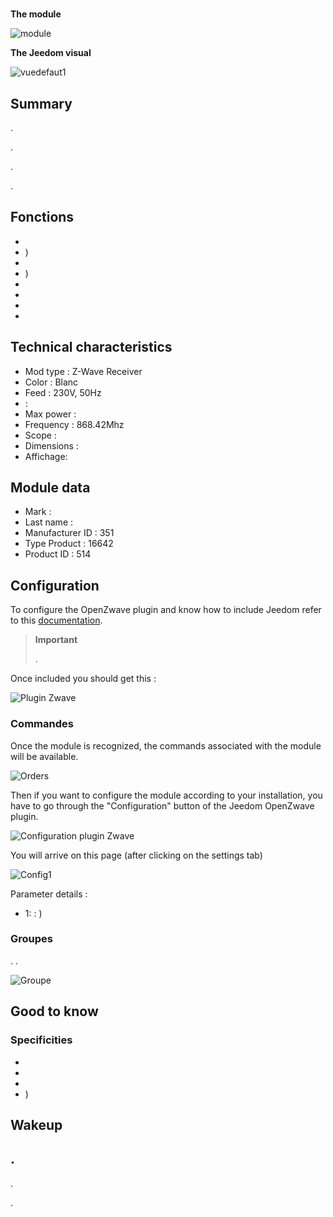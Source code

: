 # 

**The module**

![module](images/mco.mhs412/module.jpg)

**The Jeedom visual**

![vuedefaut1](images/mco.mhs412/vuedefaut1.jpg)

## Summary

.

.

.

.

## Fonctions

-   
-   )
-   
-   )
-   
-   
-   
-   

## Technical characteristics

-   Mod type : Z-Wave Receiver
-   Color : Blanc
-   Feed : 230V, 50Hz
-    : 
-   Max power : 
-   Frequency : 868.42Mhz
-   Scope : 
-   Dimensions : 
-   Affichage: 

## Module data

-   Mark : 
-   Last name : 
-   Manufacturer ID : 351
-   Type Product : 16642
-   Product ID : 514

## Configuration

To configure the OpenZwave plugin and know how to include Jeedom refer to this [documentation](https://doc.jeedom.com/en_US/plugins/automation%20protocol/openzwave/).

> **Important**
>
> .

Once included you should get this :

![Plugin Zwave](images/mco.mhs412/information.jpg)

### Commandes

Once the module is recognized, the commands associated with the module will be available.

![Orders](images/mco.mhs412/commandes.jpg)

Then if you want to configure the module according to your installation, you have to go through the "Configuration" button of the Jeedom OpenZwave plugin.

![Configuration plugin Zwave](images/plugin/bouton_configuration.jpg)

You will arrive on this page (after clicking on the settings tab)

![Config1](images/mco.mhs412/config1.jpg)

Parameter details :

-   1:  :  )

### Groupes

. .

![Groupe](images/mco.mhs412/groupe.jpg)

## Good to know

### Specificities

- 
- 
- 
- )

## Wakeup



## .

.

.
